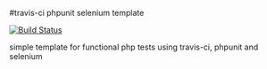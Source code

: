 #travis-ci phpunit selenium template

[![Build Status](https://travis-ci.org/cioddi/travis-ci-phpunit-selenium-template.png)](https://travis-ci.org/cioddi/travis-ci-phpunit-selenium-template)

simple template for functional php tests using travis-ci, phpunit and selenium
